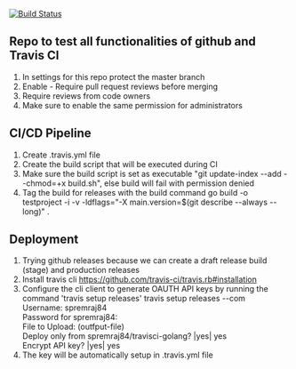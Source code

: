 [![Build Status](https://travis-ci.com/spremraj84/travisci-golang.svg?branch=master)](https://travis-ci.com/spremraj84/travisci-golang)
## Repo to test all functionalities of github and Travis CI
1. In settings for this repo protect the master branch
2. Enable - Require pull request reviews before merging
3. Require reviews from code owners
4. Make sure to enable the same permission for administrators

## CI/CD Pipeline
1. Create .travis.yml file
2. Create the build script that will be executed during CI
3. Make sure the build script is set as executable "git update-index --add --chmod=+x build.sh", else build will fail with permission denied
4. Tag the build for releases with the build command go build -o testproject -i -v -ldflags="-X main.version=$(git describe --always --long)" .

## Deployment
1. Trying github releases because we can create a draft release build (stage) and production releases
2. Install travis cli https://github.com/travis-ci/travis.rb#installation
3. Configure the cli client to generate OAUTH API keys by running the command 'travis setup releases'
travis setup releases --com <br/>
Username: spremraj84 <br/>
Password for spremraj84: <br/>
File to Upload: (outfput-file) <br/>
Deploy only from spremraj84/travisci-golang? |yes| yes <br/>
Encrypt API key? |yes| yes <br/>
4. The key will be automatically setup in .travis.yml file <br/>
